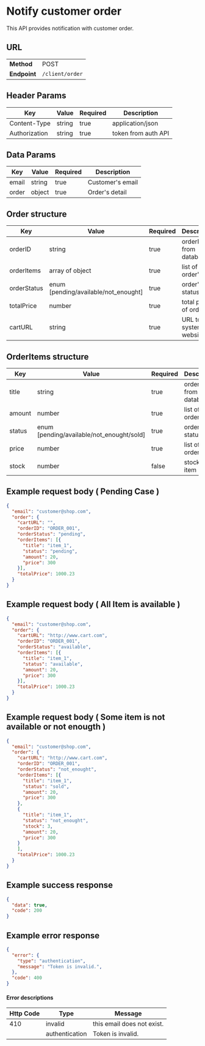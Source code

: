 # Notify customer order #

This API provides notification with customer order.

## URL ##

|              |                 |
| ------------ | --------------- |
| **Method**   | POST            |
| **Endpoint** | `/client/order` |

## Header Params ##

| Key           | Value  | Required | Description         |
| ------------- | ------ | -------- | ------------------- |
| Content-Type  | string | true     | application/json    |
| Authorization | string | true     | token from auth API |

## Data Params ##

| Key   | Value  | Required | Description      |
| ----- | ------ | -------- | ---------------- |
| email | string | true     | Customer's email |
| order | object | true     | Order's detail   |

## Order structure ##

| Key         | Value                                | Required | Description                   |
| ----------- | ------------------------------------ | -------- | ----------------------------- |
| orderID     | string                               | true     | orderID from database         |
| orderItems  | array of object                      | true     | list of order's item          |
| orderStatus | enum [pending/available/not_enought] | true     | order's status                |
| totalPrice  | number                               | true     | total price of order          |
| cartURL     | string                               | true     | URL to cart system on website |

## OrderItems structure ##

| Key    | Value                                     | Required | Description           |
| ------ | ----------------------------------------- | -------- | --------------------- |
| title  | string                                    | true     | orderID from database |
| amount | number                                    | true     | list of order's item  |
| status | enum [pending/available/not_enought/sold] | true     | orderItem's status    |
| price  | number                                    | true     | list of order's item  |
| stock  | number                                    | false    | stock of item         |

## Example request body ( Pending Case ) ##

```json
{
  "email": "customer@shop.com",
  "order": {
    "cartURL": "",
    "orderID": "ORDER_001",
    "orderStatus": "pending",
    "orderItems": [{
      "title": "item_1",
      "status": "pending",
      "amount": 20,
      "price": 300
    }],
    "totalPrice": 1000.23
  }
}
```

## Example request body ( All Item is available ) ##

```json
{
  "email": "customer@shop.com",
  "order": {
    "cartURL": "http://www.cart.com",
    "orderID": "ORDER_001",
    "orderStatus": "available",
    "orderItems": [{
      "title": "item_1",
      "status": "available",
      "amount": 20,
      "price": 300
    }],
    "totalPrice": 1000.23
  }
}
```

## Example request body ( Some item is not available or not enougth ) ##

```json
{
  "email": "customer@shop.com",
  "order": {
    "cartURL": "http://www.cart.com",
    "orderID": "ORDER_001",
    "orderStatus": "not_enought",
    "orderItems": [{
      "title": "item_1",
      "status": "sold",
      "amount": 20,
      "price": 300
    },
    {
      "title": "item_1",
      "status": "not_enought",
      "stock": 3,
      "amount": 20,
      "price": 300
    }
    ],
    "totalPrice": 1000.23
  }
}
```

## Example success response ##

```json
{
  "data": true,
  "code": 200
}
```

## Example error response ##

```json
{
  "error": {
    "type": "authentication",
    "message": "Token is invalid.",
  },
  "code": 400
}
```

#### Error descriptions

| Http Code | Type           | Message                    |
| --------- | -------------- | -------------------------- |
| 410       | invalid        | this email does not exist. |
|           | authentication | Token is invalid.          |
